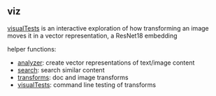 ## viz
[visualTests](./viz/visualTests.ipynb) is an interactive exploration of how transforming an image moves it in a vector representation, a ResNet18 embedding  

helper functions:
- [analyzer](./viz/analyzer.py): create vector representations of text/image content
- [search](./viz/search.py): search similar content
- [transforms](./viz/transforms.py): doc and image transforms
- [visualTests](./viz/visualTests.py): command line testing of transforms